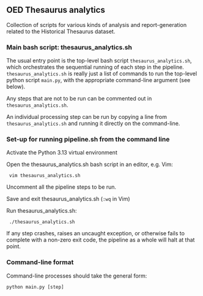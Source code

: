 OED Thesaurus analytics
-----------------------

Collection of scripts for various kinds of analysis and report-generation
related to the Historical Thesaurus dataset.


### Main bash script: thesaurus_analytics.sh

The usual entry point is the top-level bash script `thesaurus_analytics.sh`, which
orchestrates the sequential running of each step in the pipeline.
`thesaurus_analytics.sh` is really just a list of commands to run the top-level
python script `main.py`, with the appropriate command-line argument
(see below).

Any steps that are not to be run can be commented out in `thesaurus_analytics.sh`. 

An individual processing step can be run by copying a line from
`thesaurus_analytics.sh` and running it directly on the command-line.


### Set-up for running pipeline.sh from the command line

Activate the Python 3.13 virtual environment

Open the thesaurus_analytics.sh bash script in an editor, e.g. Vim:

     vim thesaurus_analytics.sh

Uncomment all the pipeline steps to be run.

Save and exit thesaurus_analytics.sh (`:wq` in Vim)

Run thesaurus_analytics.sh:

     ./thesaurus_analytics.sh

If any step crashes, raises an uncaught exception, or otherwise fails
to complete with a non-zero exit code, the pipeline as a whole will halt
at that point.


### Command-line format

Command-line processes should take the general form:

    python main.py [step]
